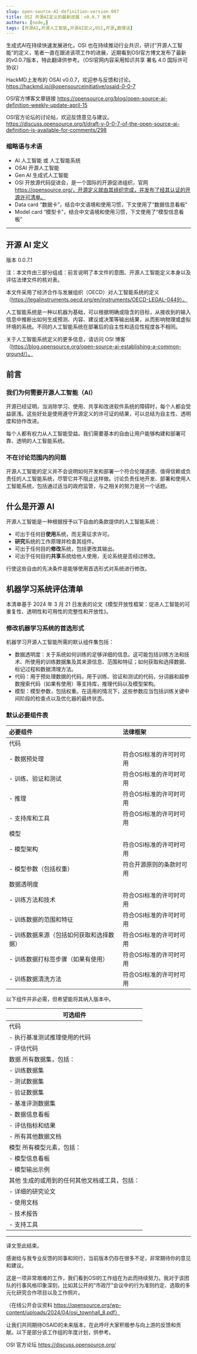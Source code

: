 ```yaml
---
slug: open-source-AI-definition-version-007
title: OSI 开源AI定义的最新进展：v0.0.7 发布
authors: [node,]
tags: [开源AI,开源人工智能,开源AI定义,OSI,开源,数理话]
---
```


生成式AI在持续快速发展进化，OSI 也在持续推动行业共识，研讨“开源人工智能”的定义，笔者一直在跟进该项工作的进展，近期看到OSI官方博文发布了最新的v0.0.7版本，特此翻译供参考。（OSI官网内容采用知识共享 署名 4.0 国际许可协议）

HackMD上发布的 OSAI v0.0.7，欢迎参与反馈和讨论。
https://hackmd.io/@opensourceinitiative/osaid-0-0-7

OSI官方博客文章链接 
https://opensource.org/blog/open-source-ai-definition-weekly-update-april-15

OSI官方论坛的讨论帖，欢迎反馈意见与建议。
https://discuss.opensource.org/t/draft-v-0-0-7-of-the-open-source-ai-definition-is-available-for-comments/298

### 缩略语与术语

- AI 人工智能 或 人工智能系统
- OSAI 开源人工智能
- Gen AI 生成式人工智能 
- OSI 开放源代码促进会，是一个国际的开源促进组织，官网 https://opensource.org/，开源定义就由其组织完成，并发布了经其认证的开源许可清单。
- Data card “数据卡”，结合中文语境和使用习惯，下文使用了“数据信息看板”
- Model card “模型卡”，结合中文语境和使用习惯，下文使用了“模型信息看板”


----

## 开源 AI 定义

版本 0.0.7.1

注：本文件由三部分组成：前言说明了本文件的意图、开源人工智能定义本身以及评估法律文件的核对表。

本文件采用了经济合作与发展组织（OECD）对人工智能系统的定义（https://legalinstruments.oecd.org/en/instruments/OECD-LEGAL-0449）。

人工智能系统是一种以机器为基础，可以根据明确或隐含的目标，从接收到的输入信息中推断出如何生成预测、内容、建议或决策等输出结果，从而影响物理或虚拟环境的系统。不同的人工智能系统在部署后的自主性和适应性程度各不相同。

关于人工智能系统定义的更多信息，请访问 OSI 博客（https://blog.opensource.org/open-source-ai-establishing-a-common-ground/）。

<!-- truncate -->

## 前言

### 我们为何需要开源人工智能（AI）

开源已经证明，当消除学习、使用、共享和改进软件系统的障碍时，每个人都会受益匪浅。这些好处是使用遵守开源定义的许可证的结果，可以总结为自主性、透明度和协作改进。

每个人都有权力从人工智能受益。我们需要基本的自由让用户能够构建和部署可靠、透明的人工智能系统。

### 不在讨论范围内的问题

开源人工智能的定义并不会说明如何开发和部署一个符合伦理道德、值得信赖或负责任的人工智能系统，尽管它并不阻止这样做。讨论负责任地开发、部署和使用人工智能系统，包括通过适当的政府监管，与之相关的努力是另一个话题。



## 什么是开源 AI

开源人工智能是一种根据授予以下自由的条款提供的人工智能系统：

- 可出于任何目**使用**系统，而无需征求许可。
- **研究**系统的工作原理并检查其组件。
- 可出于任何目的**修改**系统，包括更改其输出。
- 可出于任何目的**共享**系统给他人使用，无论系统是否经过修改。


行使这些自由的先决条件是能够使用首选形式对系统进行修改。



## 机器学习系统评估清单

本清单基于 2024 年 3 月 21 日发表的论文《模型开放性框架：促进人工智能的可重复性、透明性和可用性的完整性和开放性》。


### 修改机器学习系统的首选形式

机器学习开源人工智能所需的默认组件集包括：

- 数据透明度：关于系统如何训练的足够详细的信息。这可能包括训练方法和技术、所使用的训练数据集及其来源信息、范围和特征；如何获取和选择数据、标记过程和数据清理方法。
- 代码：用于预处理数据的代码，用于训练、验证和测试的代码，分词器和超参数搜索代码（如果有使用）等支持库，推理代码以及模型架构。
- 模型：模型参数，包括权重。在适用的情况下，这些参数应当包括训练关键中间阶段的检查点以及优化器的最终状态。


### 默认必要组件表


| 必要组件 | 法律框架 |
|:----------------|:----------------|
|代码	||
|- 数据预处理 | 符合OSI标准的许可时可用 |
|- 训练、验证和测试 | 符合OSI标准的许可时可用 |
|- 推理 | 符合OSI标准的许可时可用 |
|- 支持库和工具 | 符合OSI标准的许可时可用 |
| 模型	||
|- 模型架构 | 符合OSI标准的许可时可用 |
|- 模型参数（包括权重）| 符合开源原则的条款时可用 |
| 数据透明度 ||
|- 训练方法和技术 | 符合OSI标准的许可时可用 |
| - 训练数据的范围和特征 | 符合OSI标准的许可时可用 |
| - 训练数据来源（包括如何获取和选择数据）| 符合OSI标准的许可时可用 |
| - 训练数据打标签步骤（如果有使用）| 符合OSI标准的许可时可用 |
| - 训练数据清洗方法 | 符合OSI标准的许可时可用 |


以下组件并非必需，但希望能将其纳入版本中。

|可选组件|
|--------|
| 代码 |
|- 执行基准测试推理使用的代码 |
|- 评估代码 |
|数据 所有数据集，包括： |
|- 训练数据集 |
|- 测试数据集 |
|- 验证数据集 |
|- 基准评测数据集 |
|- 数据信息看板 |
|- 评估指标和结果 |
|- 所有其他数据文档 |
|模型 所有模型元素，包括： |
|- 模型信息看板 |
|- 模型输出示例 |
|其他 生成的或用到的任何其他文档或工具，包括： |
|- 详细的研究论文 |
|- 使用文档 |
|- 技术报告 |
|- 支持工具 |


---- 
译文至此结束。

感谢给与我专业反馈的同事和同行，当前版本仍存在很多不足，非常期待你的意见和建议。

这是一项非常艰难的工作，我们看到OSI的工作组在为此而持续努力。我对于该团队的行事风格印象深刻，比如其公开的“市政厅”会议中的行为准则约定、选取的多元化研究合作项目以及工作照片。

（在线公开会议资料 https://opensource.org/wp-content/uploads/2024/04/osi_townhall_8.pdf）

让我们共同期待OSAID的未来版本，在此呼吁大家积极参与向上游的反馈和贡献。以下是部分该工作组的年度计划，供参考。

OSI 官方论坛 https://discuss.opensource.org/
